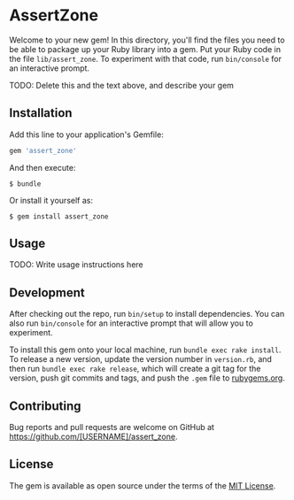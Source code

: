 # AssertZone

Welcome to your new gem! In this directory, you'll find the files you need to be able to package up your Ruby library into a gem. Put your Ruby code in the file `lib/assert_zone`. To experiment with that code, run `bin/console` for an interactive prompt.

TODO: Delete this and the text above, and describe your gem

## Installation

Add this line to your application's Gemfile:

```ruby
gem 'assert_zone'
```

And then execute:

    $ bundle

Or install it yourself as:

    $ gem install assert_zone

## Usage

TODO: Write usage instructions here

## Development

After checking out the repo, run `bin/setup` to install dependencies. You can also run `bin/console` for an interactive prompt that will allow you to experiment.

To install this gem onto your local machine, run `bundle exec rake install`. To release a new version, update the version number in `version.rb`, and then run `bundle exec rake release`, which will create a git tag for the version, push git commits and tags, and push the `.gem` file to [rubygems.org](https://rubygems.org).

## Contributing

Bug reports and pull requests are welcome on GitHub at https://github.com/[USERNAME]/assert_zone.


## License

The gem is available as open source under the terms of the [MIT License](http://opensource.org/licenses/MIT).

